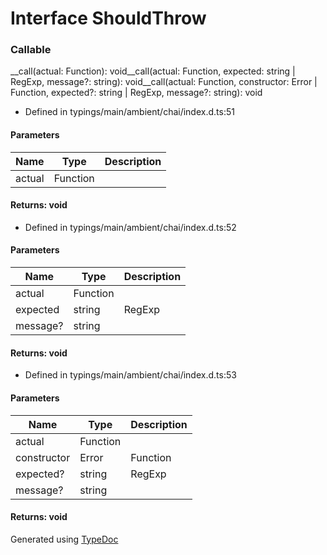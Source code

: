 # Interface ShouldThrow


### Callable
__call(actual: Function): void__call(actual: Function, expected: string | RegExp, message?: string): void__call(actual: Function, constructor: Error | Function, expected?: string | RegExp, message?: string): void
  
* Defined in typings/main/ambient/chai/index.d.ts:51


#### Parameters

| Name | Type | Description |
| ---- | ---- | ---- |
| actual | Function|  |

#### Returns: void
  
* Defined in typings/main/ambient/chai/index.d.ts:52


#### Parameters

| Name | Type | Description |
| ---- | ---- | ---- |
| actual | Function|  |
| expected | string | RegExp|  |
| message? | string|  |

#### Returns: void
  
* Defined in typings/main/ambient/chai/index.d.ts:53


#### Parameters

| Name | Type | Description |
| ---- | ---- | ---- |
| actual | Function|  |
| constructor | Error | Function|  |
| expected? | string | RegExp|  |
| message? | string|  |

#### Returns: void



Generated using [TypeDoc](http://typedoc.io)
